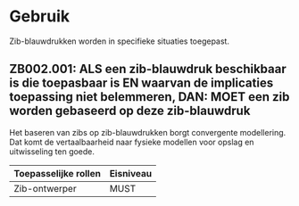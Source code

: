 ﻿# Gebruik

Zib-blauwdrukken worden in specifieke situaties toegepast.

## ZB002.001: ALS een zib-blauwdruk beschikbaar is die toepasbaar is EN waarvan de implicaties toepassing niet belemmeren, DAN: MOET een zib worden gebaseerd op deze zib-blauwdruk

Het baseren van zibs op zib-blauwdrukken borgt convergente modellering. Dat komt de vertaalbaarheid naar fysieke
modellen voor opslag en uitwisseling ten goede.

| Toepasselijke rollen | Eisniveau |
|----------------------|-----------|
| Zib-ontwerper        | MUST      |